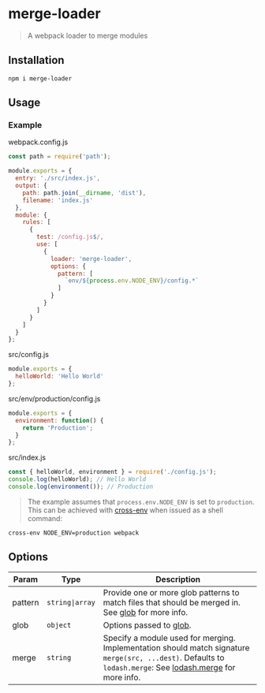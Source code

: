 # merge-loader

> A webpack loader to merge modules

## Installation

```cli
npm i merge-loader
```

## Usage

### Example

webpack.config.js

```js
const path = require('path');

module.exports = {
  entry: './src/index.js',
  output: {
    path: path.join(__dirname, 'dist'),
    filename: 'index.js'
  },
  module: {
    rules: [
      {
        test: /config.js$/,
        use: [
          {
            loader: 'merge-loader',
            options: {
              pattern: [
                `env/${process.env.NODE_ENV}/config.*`
              ]
            }
          }
        ]
      }
    ]
  }
};
```

src/config.js

```js
module.exports = {
  helloWorld: 'Hello World'
};
```

src/env/production/config.js

```js
module.exports = {
  environment: function() {
    return 'Production';
  }
};

```

src/index.js

```js
const { helloWorld, environment } = require('./config.js');
console.log(helloWorld); // Hello World
console.log(environment()); // Production
```

> The example assumes that `process.env.NODE_ENV` is set to `production`. This can be achieved with [cross-env](https://www.npmjs.com/package/cross-env) when issued as a shell command:
```cli
cross-env NODE_ENV=production webpack
```

## Options

| Param    | Type                             | Description                      |
| -------- | -------------------------------- | -------------------------------- |
| pattern  | <code>string&#x007C;array</code> | Provide one or more glob patterns to match files that should be merged in. See [glob](https://www.npmjs.com/package/glob) for more info.
| glob  | <code>object</code> | Options passed to [glob](https://www.npmjs.com/package/glob).
| merge  | <code>string</code> | Specify a module used for merging. Implementation should match signature `merge(src, ...dest)`. Defaults to `lodash.merge`: See [lodash.merge](https://www.npmjs.com/package/lodash.merge) for more info.
